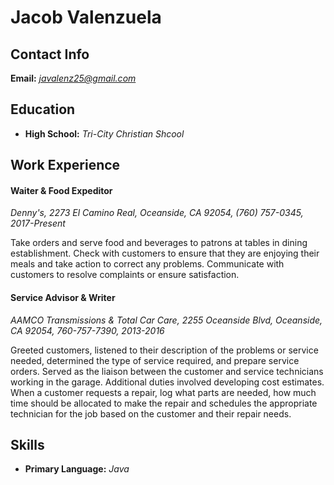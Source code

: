 # Jacob Valenzuela

## Contact Info
**Email:** *javalenz25@gmail.com* 

## Education
* **High School:** *Tri-City Christian Shcool*

## Work Experience
#### **Waiter & Food Expeditor**
*Denny's, 2273 El Camino Real, Oceanside, CA 92054, (760) 757-0345, 2017-Present*

Take orders and serve food and beverages to patrons at tables in dining establishment. Check with customers to ensure that they are enjoying their meals and take action to correct any problems. Communicate with customers to resolve complaints or ensure satisfaction.

#### **Service Advisor & Writer**     
*AAMCO Transmissions & Total Car Care,
2255 Oceanside Blvd, Oceanside, CA 92054,
760-757-7390,
2013-2016*

Greeted customers, listened to their description of the problems or service needed, determined the type of service required, and prepare service orders. Served as the liaison between the customer and service technicians working in the garage. 
Additional duties involved developing cost estimates. When a customer requests a repair, log what parts are needed, how much time should be allocated to make the repair and schedules the appropriate technician for the job based on the customer and their repair needs.


## Skills
* **Primary Language:** *Java*

